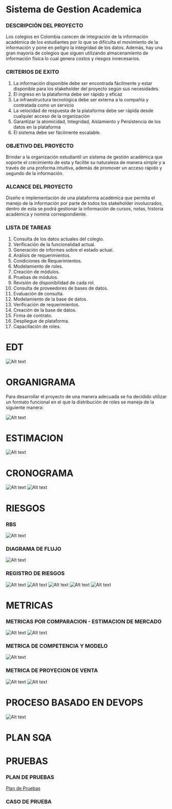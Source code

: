 # Sistema de Gestion Academica

### DESCRIPCIÓN DEL PROYECTO


Los colegios en Colombia carecen de integración de la información académica de los estudiantes por lo que se dificulta el movimiento de la información y pone en peligro la integridad de los datos. 
Además, hay una gran mayoría de colegios que siguen utilizando almacenamiento de información física lo cual genera costos y riesgos innecesarios.

### CRITERIOS DE EXITO

1.	La información disponible debe ser encontrada fácilmente y estar disponible para los stakeholder del proyecto según sus necesidades.
2.	El ingreso en la plataforma debe ser rápido y eficaz
3.	La infraestructura tecnológica debe ser externa a la compañía y contratada como un servicio
4.	La velocidad de respuesta de la plataforma debe ser rápida desde cualquier acceso de la organización
5.	Garantizar la atomicidad, Integridad, Aislamiento y Persistencia de los datos en la plataforma
6.	El sistema debe ser fácilmente escalable.

### OBJETIVO DEL PROYECTO

Brindar a la organización estudiantil un sistema de gestión académica que soporte el crecimiento de esta y facilite su naturaleza de manera simple y a través de una proforma intuitiva, además de promover un acceso rápido y segundo de la información.

### ALCANCE DEL PROYECTO 

Diseño e implementación de una plataforma académica que permita el manejo de la información por parte de todos los stakeholder involucrados, dentro de esta se podrá gestionar la información de cursos, notas, historia académica y nomina correspondiente.

### LISTA DE TAREAS

1.	Consulta de los datos actuales del colegio.
2.	Verificación de la funcionalidad actual.
3.	Generación de informes sobre el estado actual.
4.	Análisis de requerimientos.
5.	Condiciones de Requerimientos.
6.	Modelamiento de roles.
7.	Creación de módulos.
8.	Pruebas de módulos.
9.	Revisión de disponibilidad de cada rol.
10.	Consulta de proveedores de bases de datos.
11.	Evaluación de consulta.
12.	Modelamiento de la base de datos.
13.	Verificación de requerimientos. 
14.	Creación de la base de datos.
15.	Firma de contrato.
16.	Despliegue de plataforma. 
17.	Capacitación de roles.

 # EDT
 
![Alt text](https://github.com/GuilleCol/GestionDeSofware/blob/master/EDT.png?raw=true?raw=true "Title")

# ORGANIGRAMA

Para desarrollar el proyecto de una manera adecuada se ha decidido utilizar un formato funcional en el que la distribución de roles se maneja de la siguiente manera:

![Alt text](https://github.com/GuilleCol/GestionDeSofware/blob/master/Formato.png?raw=true?raw=true "Title")

# ESTIMACION

![Alt text](https://github.com/GuilleCol/GestionDeSofware/blob/master/Estimacion.png?raw=true?raw=true "Title")

# CRONOGRAMA

![Alt text](https://github.com/GuilleCol/GestionDeSofware/blob/master/C1.JPG?raw=true?raw=true "Title")
![Alt text](https://github.com/GuilleCol/GestionDeSofware/blob/master/C2.JPG?raw=true?raw=true "Title")

# RIESGOS

### RBS

![Alt text](https://github.com/GuilleCol/GestionDeSofware/blob/master/RBS.png?raw=true?raw=true "Title")

### DIAGRAMA DE FLUJO

![Alt text](https://github.com/GuilleCol/GestionDeSofware/blob/master/DIAGRAMA.png?raw=true?raw=true "Title")

### REGISTRO DE RIESGOS

![Alt text](https://github.com/GuilleCol/GestionDeSofware/blob/master/R1.JPG?raw=true?raw=true "Title")
![Alt text](https://github.com/GuilleCol/GestionDeSofware/blob/master/R2.JPG?raw=true?raw=true "Title")
![Alt text](https://github.com/GuilleCol/GestionDeSofware/blob/master/R3.JPG?raw=true?raw=true "Title")
![Alt text](https://github.com/GuilleCol/GestionDeSofware/blob/master/R4.JPG?raw=true?raw=true "Title")
![Alt text](https://github.com/GuilleCol/GestionDeSofware/blob/master/R5.JPG?raw=true?raw=true "Title")


# METRICAS

### METRICAS POR COMPARACION - ESTIMACION DE MERCADO

![Alt text](https://github.com/GuilleCol/GestionDeSofware/blob/master/mercado.png?raw=true?raw=true "Title")
![Alt text](https://github.com/GuilleCol/GestionDeSofware/blob/master/mercado2.png?raw=true?raw=true "Title")

### METRICA DE COMPETENCIA Y MODELO

![Alt text](https://github.com/GuilleCol/GestionDeSofware/blob/master/Modelo.png?raw=true?raw=true "Title")

### METRICA DE PROYECION DE VENTA

![Alt text](https://github.com/GuilleCol/GestionDeSofware/blob/master/ventas.png?raw=true?raw=true "Title")
![Alt text](https://github.com/GuilleCol/GestionDeSofware/blob/master/ventas2.png?raw=true?raw=true "Title")

# PROCESO BASADO EN DEVOPS

![Alt text](https://github.com/GuilleCol/SGA/blob/master/BPMN%20Sistema%20de%20gesti%C3%B3n%20acad%C3%A9mica.png?raw=true?raw=true "Title")

# PLAN SQA

# PRUEBAS

### PLAN DE PRUEBAS
[Plan de Pruebas](https://github.com/GuilleCol/SGA/blob/master/PLAN%20DE%20PRUEBAS.md)

### CASO DE PRUEBA


